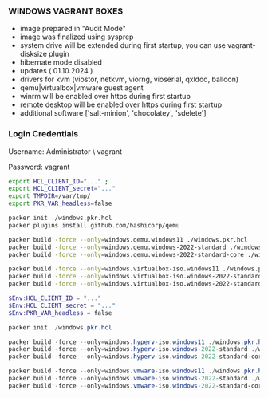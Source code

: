### WINDOWS VAGRANT BOXES

- image prepared in "Audit Mode"
- image was finalized using sysprep
- system drive will be extended during first startup, you can use vagrant-disksize plugin
- hibernate mode disabled
- updates ( 01.10.2024 )
- drivers for kvm (viostor, netkvm, viorng, vioserial, qxldod, balloon)
- qemu|virtualbox|vmware guest agent
- winrm will be enabled over https during first startup
- remote desktop will be enabled over https during first startup
- additional software ['salt-minion', 'chocolatey', 'sdelete']

### Login Credentials
Username: Administrator \ vagrant

Password: vagrant


```bash
export HCL_CLIENT_ID="..." ; 
export HCL_CLIENT_secret="..."
export TMPDIR=/var/tmp/
export PKR_VAR_headless=false

packer init ./windows.pkr.hcl
packer plugins install github.com/hashicorp/qemu

packer build -force --only=windows.qemu.windows11 ./windows.pkr.hcl
packer build -force --only=windows.qemu.windows-2022-standard ./windows.pkr.hcl
packer build -force --only=windows.qemu.windows-2022-standard-core ./windows.pkr.hcl

packer build -force --only=windows.virtualbox-iso.windows11 ./windows.pkr.hcl
packer build -force --only=windows.virtualbox-iso.windows-2022-standard ./windows.pkr.hcl
packer build -force --only=windows.virtualbox-iso.windows-2022-standard-core ./windows.pkr.hcl
```

```powershell
$Env:HCL_CLIENT_ID = "..."
$Env:HCL_CLIENT_secret = "..."
$Env:PKR_VAR_headless = false

packer init ./windows.pkr.hcl

packer build -force --only=windows.hyperv-iso.windows11 ./windows.pkr.hcl
packer build -force --only=windows.hyperv-iso.windows-2022-standard ./windows.pkr.hcl
packer build -force --only=windows.hyperv-iso.windows-2022-standard-core ./windows.pkr.hcl

packer build -force --only=windows.vmware-iso.windows11 ./windows.pkr.hcl
packer build -force --only=windows.vmware-iso.windows-2022-standard ./windows.pkr.hcl
packer build -force --only=windows.vmware-iso.windows-2022-standard-core ./windows.pkr.hcl
```
